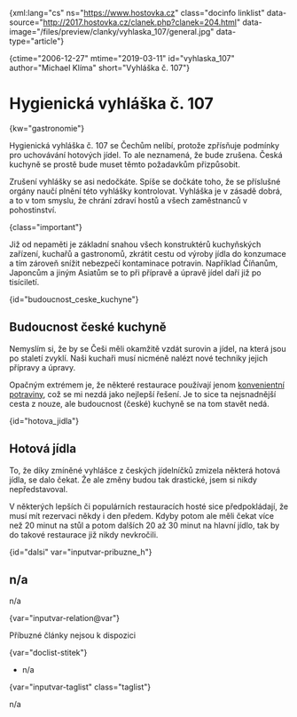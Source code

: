 
{xml:lang="cs" ns="https://www.hostovka.cz" class="docinfo linklist" data-source="http://2017.hostovka.cz/clanek.php?clanek=204.html" data-image="/files/preview/clanky/vyhlaska_107/general.jpg" data-type="article"}

{ctime="2006-12-27" mtime="2019-03-11" id="vyhlaska_107" author="Michael Klíma" short="Vyhláška č. 107"}

# Hygienická vyhláška č. 107 

{kw="gastronomie"}

Hygienická vyhláška č. 107 se Čechům nelíbí, protože zpřísňuje podmínky pro uchovávání hotových jídel. To ale neznamená, že bude zrušena. Česká kuchyně se prostě bude muset těmto požadavkům přizpůsobit. 

Zrušení vyhlášky se asi nedočkáte. Spíše se dočkáte toho, že se příslušné orgány naučí plnění této vyhlášky kontrolovat. Vyhláška je v zásadě dobrá, a to v tom smyslu, že chrání zdraví hostů a všech zaměstnanců v pohostinství. 

{class="important"}

Již od nepaměti je základní snahou všech konstruktérů kuchyňských zařízení, kuchařů a gastronomů, zkrátit cestu od výroby jídla do konzumace a tím zároveň snížit nebezpečí kontaminace potravin. Například Číňanům, Japoncům a jiným Asiatům se to při přípravě a úpravě jídel daří již po tisíciletí. 

{id="budoucnost\_ceske\_kuchyne"}

## Budoucnost české kuchyně 

Nemyslím si, že by se Češi měli okamžitě vzdát surovin a jídel, na která jsou po staletí zvyklí. Naši kuchaři musí nicméně nalézt nové techniky jejich přípravy a úpravy. 

Opačným extrémem je, že některé restaurace používají jenom [konvenientní potraviny][1], což se mi nezdá jako nejlepší řešení. Je to sice ta nejsnadnější cesta z nouze, ale budoucnost (české) kuchyně se na tom stavět nedá. 

{id="hotova_jidla"}

## Hotová jídla 

To, že díky zmíněné vyhlášce z českých jídelníčků zmizela některá hotová jídla, se dalo čekat. Že ale změny budou tak drastické, jsem si nikdy nepředstavoval. 

V některých lepších či populárních restauracích hosté sice předpokládají, že musí mít rezervaci někdy i den předem. Kdyby potom ale měli čekat více než 20 minut na stůl a potom dalších 20 až 30 minut na hlavní jídlo, tak by do takové restaurace již nikdy nevkročili. 

{id="dalsi" var="inputvar-pribuzne_h"}

## n/a 

n/a 

{var="inputvar-relation@var"}

Příbuzné články nejsou k dispozici 

{var="doclist-stitek"}

  * n/a 

{var="inputvar-taglist" class="taglist"}

n/a

 [1]: /convenience

